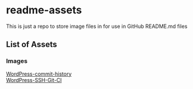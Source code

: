 # readme-assets

This is just a repo to store image files in for use in GitHub README.md files

## List of Assets

### Images

[WordPress-commit-history](/Images/WordPress-commit-history.png)  
[WordPress-SSH-Git-CI](/Images/WordPress-SSH-Git-CI.png)
